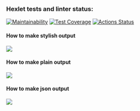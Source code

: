 ### Hexlet tests and linter status:
[![Maintainability](https://api.codeclimate.com/v1/badges/a99a88d28ad37a79dbf6/maintainability)](https://codeclimate.com/github/BasedOnEvidence/python-project-lvl2/maintainability)
[![Test Coverage](https://api.codeclimate.com/v1/badges/0661241bea6568f7bb43/test_coverage)](https://codeclimate.com/github/BasedOnEvidence/python-project-lvl2/test_coverage)
[![Actions Status](https://github.com/BasedOnEvidence/python-project-lvl2/workflows/hexlet-check/badge.svg)](https://github.com/BasedOnEvidence/python-project-lvl2/actions)

<h4>How to make stylish output</h4>
<p>
<a href="https://asciinema.org/a/ZjCKnwYq632JADN6rpjcnI5DL" target="_blank"><img src="https://asciinema.org/a/ZjCKnwYq632JADN6rpjcnI5DL.svg" /></a>
</p>

<h4>How to make plain output</h4>
<p>
<a href="https://asciinema.org/a/6Vv4W2yfO3GsjbsnSXM4PZ57z" target="_blank"><img src="https://asciinema.org/a/6Vv4W2yfO3GsjbsnSXM4PZ57z.svg" /></a>
</p>

<h4>How to make json output</h4>
<p>
<a href="https://asciinema.org/a/iMEIB4QQeHbNiIX1u5suX5MH5" target="_blank"><img src="https://asciinema.org/a/iMEIB4QQeHbNiIX1u5suX5MH5.svg" /></a>
</p>